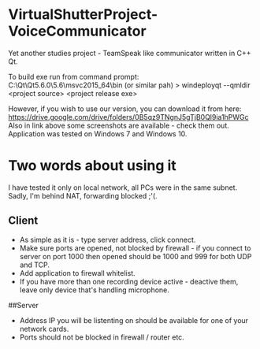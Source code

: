 # VirtualShutterProject-VoiceCommunicator
Yet another studies project - TeamSpeak like communicator written in C++ Qt.

To build exe run from command prompt: <br/>
C:\Qt\Qt5.6.0\5.6\msvc2015_64\bin (or similar pah) > windeployqt --qmldir \<project source\> \<project release exe\>

However, if you wish to use our version, you can download it from here: <br/>
https://drive.google.com/drive/folders/0B5qz9TNgnJ5gTjB0Ql9ia1hPWGc <br/>
Also in link above some screenshots are available - check them out.
Application was tested on Windows 7 and Windows 10.

# Two words about using it
I have tested it only on local network, all PCs were in the same subnet. <br/>
Sadly, I'm behind NAT, forwarding blocked ;'(.
## Client
* As simple as it is - type server address, click connect. 
* Make sure ports are opened, not blocked by firewall - if you connect to server on port 1000 then opened should be 1000 and 999 for both UDP and TCP.
* Add application to firewall whitelist. 
* If you have more than one recording device active - deactive them, leave only device that's handling microphone.

##Server
* Address IP you will be listenting on should be available for one of your network cards.
* Ports should not be blocked in firewall / router etc.


